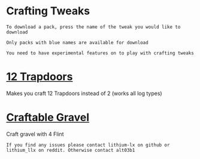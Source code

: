 # Crafting Tweaks

`To download a pack, press the name of the tweak you would like to download` 

`Only packs with blue names are available for download` 

`You need to have experimental features on to play with crafting tweaks`
# [12 Trapdoors](https://www.dropbox.com/s/1ambocnntg1y50d/12%20Trapdoors.mcpack?dl=1)

Makes you craft 12 Trapdoors instead of 2 (works all log types)

# [Craftable Gravel](https://www.dropbox.com/s/tfzh2rj2anneyvm/Craftable%20Gravel.mcpack?dl=1)

Craft gravel with 4 Flint



`If you find any issues please contact lithium-lx on github or lithium_llx on reddit. Otherwise contact alt03b1`
